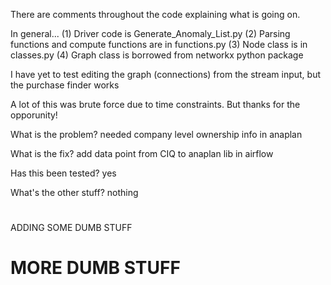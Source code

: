 There are comments throughout the code explaining what is going on.

In general...
(1) Driver code is Generate_Anomaly_List.py
(2) Parsing functions and compute functions are in functions.py
(3) Node class is in classes.py
(4) Graph class is borrowed from networkx python package

I have yet to test editing the graph (connections) from the stream input, but the purchase finder works

A lot of this was brute force due to time constraints.
But thanks for the opporunity!


What is the problem?
needed company level ownership info in anaplan

What is the fix?
add data point from CIQ to anaplan lib in airflow

Has this been tested?
yes

What's the other stuff?
nothing

#
ADDING SOME DUMB STUFF

# MORE DUMB STUFF